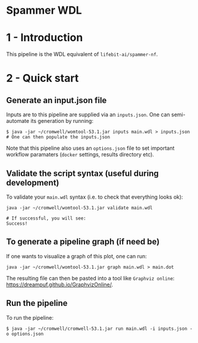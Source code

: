 # Spammer WDL

# 1 - Introduction

This pipeline is the WDL equivalent of `lifebit-ai/spammer-nf`.

# 2 - Quick start

## Generate an input.json file

Inputs are to this pipeline are supplied via an `inputs.json`. One can semi-automate its generation by running:
```
$ java -jar ~/cromwell/womtool-53.1.jar inputs main.wdl > inputs.json
# One can then populate the inputs.json
```

Note that this pipeline also uses an `options.json` file to set important workflow paramaters (`docker` settings, results directory etc).

## Validate the script syntax (useful during development)

To validate your `main.wdl` syntax (i.e. to check that everything looks ok):
```
java -jar ~/cromwell/womtool-53.1.jar validate main.wdl

# If successful, you will see:
Success!
```

## To generate a pipeline graph (if need be)

If one wants to visualize a graph of this plot, one can run:
```
java -jar ~/cromwell/womtool-53.1.jar graph main.wdl > main.dot
```
The resulting file can then be pasted into a tool like `Graphviz online`: https://dreampuf.github.io/GraphvizOnline/. 

## Run the pipeline

To run the pipeline:
```
$ java -jar ~/cromwell/cromwell-53.1.jar run main.wdl -i inputs.json -o options.json
```



